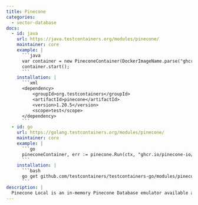 ```yaml
---
title: Pinecone
categories:
  - vector-database
docs:
  - id: java
    url: https://java.testcontainers.org/modules/pinecone/
    maintainer: core
    example: |
      ```java
      var container = new PineconeContainer(DockerImageName.parse("ghcr.io/pinecone-io/pinecone-local:v0.7.0"));
      container.start();
      ```
    installation: |
      ```xml
      <dependency>
          <groupId>org.testcontainers</groupId>
          <artifactId>pinecone</artifactId>
          <version>1.20.5</version>
          <scope>test</scope>
      </dependency>
      ```
  - id: go
    url: https://golang.testcontainers.org/modules/pinecone/
    maintainer: core
    example: |
      ```go
      pineconeContainer, err := pinecone.Run(ctx, "ghcr.io/pinecone-io/pinecone-local:v0.7.0")
      ```
    installation: |
      ```bash
      go get github.com/testcontainers/testcontainers-go/modules/pinecone
      ```
description: |
  Pinecone Local is an in-memory Pinecone Database emulator available as a Docker image. Pinecone is the leading AI infrastructure for building accurate, secure, and scalable AI applications. Use Pinecone Database to store and search vector data at scale.
---
```

